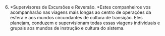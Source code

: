 ﻿6. *Supervisores de Excursões e Reversão. *Estes companheiros vos acompanharão nas viagens mais longas ao centro de operações da esfera e aos mundos circundantes de cultura de transição. Eles planejam, conduzem e supervisionam todas essas viagens individuais e grupais aos mundos de instrução e cultura do sistema.
